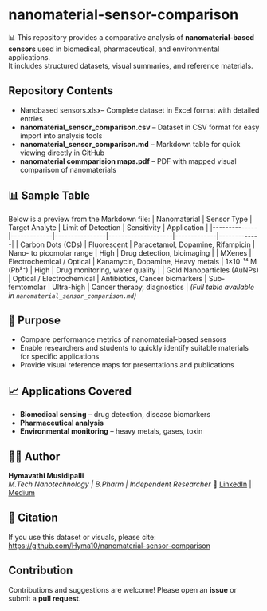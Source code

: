 # nanomaterial-sensor-comparison
📊 This repository provides a comparative analysis of **nanomaterial-based sensors** used in biomedical, pharmaceutical, and environmental applications.  
It includes structured datasets, visual summaries, and reference materials.
##  Repository Contents
- Nanobased sensors.xlsx– Complete dataset in Excel format with detailed entries 
- **nanomaterial_sensor_comparison.csv** – Dataset in CSV format for easy import into analysis tools
- **nanomaterial_sensor_comparison.md** – Markdown table for quick viewing directly in GitHub
- **nanomaterial commparision maps.pdf** – PDF with mapped visual comparison of nanomaterials
## 📊 Sample Table
Below is a preview from the Markdown file:
| Nanomaterial | Sensor Type | Target Analyte | Limit of Detection | Sensitivity | Application |
|--------------|-------------|----------------|--------------------|-------------|-------------|
| Carbon Dots (CDs) | Fluorescent | Paracetamol, Dopamine, Rifampicin | Nano- to picomolar range | High | Drug detection, bioimaging |
| MXenes | Electrochemical / Optical | Kanamycin, Dopamine, Heavy metals | 1×10⁻¹⁴ M (Pb²⁺) | High | Drug monitoring, water quality |
| Gold Nanoparticles (AuNPs) | Optical / Electrochemical | Antibiotics, Cancer biomarkers | Sub-femtomolar | Ultra-high | Cancer therapy, diagnostics |
*(Full table available in `nanomaterial_sensor_comparison.md`)*
## 📌 Purpose
- Compare performance metrics of nanomaterial-based sensors
- Enable researchers and students to quickly identify suitable materials for specific applications
- Provide visual reference maps for presentations and publications
## 📈 Applications Covered
- **Biomedical sensing** – drug detection, disease biomarkers
- **Pharmaceutical analysis**
- **Environmental monitoring** – heavy metals, gases, toxin
## 🧑‍💻 Author
**Hymavathi Musidipalli**  
*M.Tech Nanotechnology | B.Pharm | Independent Researcher*
🔗 [LinkedIn](https://www.linkedin.com/in/musidipallihymavathi/) | [Medium](https://medium.com/@hymavathimusidipalli)
## 📜 Citation
If you use this dataset or visuals, please cite:
https://github.com/Hyma10/nanomaterial-sensor-comparison
## Contribution
Contributions and suggestions are welcome! Please open an **issue** or submit a **pull request**.
